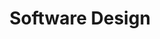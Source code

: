 ---
title: "Software Design"
permalink: /categories/software-design/
layout: category
author_profile: true
toc_sticky: true
toc_ads : true
taxonomy: Software Design
---